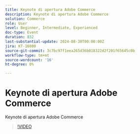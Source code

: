 ```yaml
---
title: Keynote di apertura Adobe Commerce
description: Keynote di apertura Adobe Commerce
solution: Commerce
role: User
level: Beginner, Intermediate, Experienced
doc-type: Event
duration: 832
last-substantial-update: 2024-08-30T00:00:00Z
jira: KT-16080
source-git-commit: 3c7bc97f1eea265d36b018322d2f201f65645c0b
workflow-type: tm+mt
source-wordcount: '16'
ht-degree: 0%

---
```



# Keynote di apertura Adobe Commerce

Keynote di apertura Adobe Commerce

>[!VIDEO](https://video.tv.adobe.com/v/3453957/?learn=on&captions=ita)
